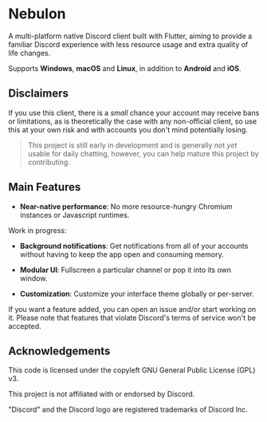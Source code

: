 # Nebulon

A multi-platform native Discord client built with Flutter, aiming to provide a familiar Discord experience with less resource usage and extra quality of life changes.

Supports **Windows**, **macOS** and **Linux**, in addition to **Android** and **iOS**.

## Disclaimers

If you use this client, there is a *small* chance your account may receive bans or limitations, as is theoretically the case with any non-official client, so use this at your own risk and with accounts you don't mind potentially losing.

> This project is still early in development and is generally not *yet* usable for daily chatting, however, you can help mature this project by contributing.

## Main Features

- **Near-native performance**: No more resource-hungry Chromium instances or Javascript runtimes.

Work in progress:

- **Background notifications**: Get notifications from all of your accounts without having to keep the app open and consuming memory.

- **Modular UI**: Fullscreen a particular channel or pop it into its own window.

- **Customization**: Customize your interface theme globally or per-server.

If you want a feature added, you can open an issue and/or start working on it. Please note that features that violate Discord's terms of service won't be accepted.

## Acknowledgements

This code is licensed under the copyleft GNU General Public License (GPL) v3.

This project is not affiliated with or endorsed by Discord.

"Discord" and the Discord logo are registered trademarks of Discord Inc.
